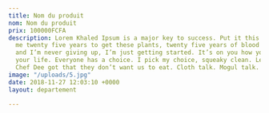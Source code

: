 ```yaml
---
title: Nom du produit
nom: Nom du produit
prix: 100000FCFA
description: Lorem Khaled Ipsum is a major key to success. Put it this way, it took
  me twenty five years to get these plants, twenty five years of blood sweat and tears,
  and I’m never giving up, I’m just getting started. It’s on you how you want to live
  your life. Everyone has a choice. I pick my choice, squeaky clean. Let’s see what
  Chef Dee got that they don’t want us to eat. Cloth talk. Mogul talk.
image: "/uploads/5.jpg"
date: 2018-11-27 12:03:10 +0000
layout: departement

---
```

